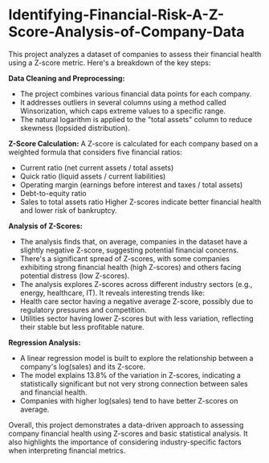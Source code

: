 # Identifying-Financial-Risk-A-Z-Score-Analysis-of-Company-Data

This project analyzes a dataset of companies to assess their financial health using a Z-score metric. Here's a breakdown of the key steps:

**Data Cleaning and Preprocessing:**
* The project combines various financial data points for each company.
* It addresses outliers in several columns using a method called Winsorization, which caps extreme values to a specific range.
* The natural logarithm is applied to the "total assets" column to reduce skewness (lopsided distribution).

**Z-Score Calculation:**
A Z-score is calculated for each company based on a weighted formula that considers five financial ratios:
* Current ratio (net current assets / total assets)
* Quick ratio (liquid assets / current liabilities)
* Operating margin (earnings before interest and taxes / total assets)
* Debt-to-equity ratio
* Sales to total assets ratio
Higher Z-scores indicate better financial health and lower risk of bankruptcy.

**Analysis of Z-Scores:**
* The analysis finds that, on average, companies in the dataset have a slightly negative Z-score, suggesting potential financial concerns.
* There's a significant spread of Z-scores, with some companies exhibiting strong financial health (high Z-scores) and others facing potential distress (low Z-scores).
* The analysis explores Z-scores across different industry sectors (e.g., energy, healthcare, IT). It reveals interesting trends like:
* Health care sector having a negative average Z-score, possibly due to regulatory pressures and competition.
* Utilities sector having lower Z-scores but with less variation, reflecting their stable but less profitable nature.

**Regression Analysis:**
* A linear regression model is built to explore the relationship between a company's log(sales) and its Z-score.
* The model explains 13.8% of the variation in Z-scores, indicating a statistically significant but not very strong connection between sales and financial health.
* Companies with higher log(sales) tend to have better Z-scores on average.

Overall, this project demonstrates a data-driven approach to assessing company financial health using Z-scores and basic statistical analysis. It also highlights the importance of considering industry-specific factors when interpreting financial metrics.
